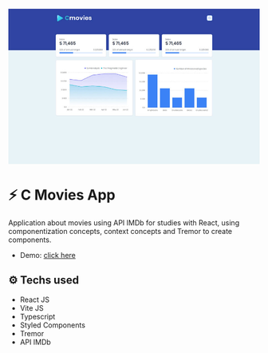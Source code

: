 ![](src/assets/system.jpg)

# :zap: C Movies App

Application about movies using API IMDb for studies with React, using componentization concepts, context concepts and Tremor to create components.

- Demo: <a href="https://main.d3ii1zge1gcr5q.amplifyapp.com" target="_blank">click here</a>

## :gear: Techs used

- React JS
- Vite JS
- Typescript
- Styled Components
- Tremor
- API IMDb
